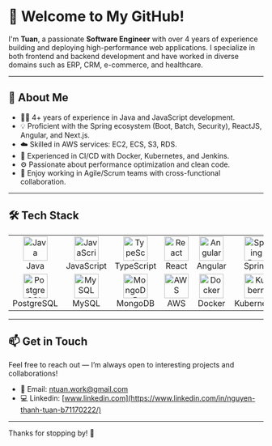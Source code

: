 # 👋 Welcome to My GitHub!

I'm **Tuan**, a passionate **Software Engineer** with over 4 years of experience building and deploying high-performance web applications. I specialize in both frontend and backend development and have worked in diverse domains such as ERP, CRM, e-commerce, and healthcare.

---

## 🚀 About Me

- 👨‍💻 4+ years of experience in Java and JavaScript development.
- 💡 Proficient with the Spring ecosystem (Boot, Batch, Security), ReactJS, Angular, and Next.js.
- ☁️ Skilled in AWS services: EC2, ECS, S3, RDS.
- 🔄 Experienced in CI/CD with Docker, Kubernetes, and Jenkins.
- ⚙️ Passionate about performance optimization and clean code.
- 🤝 Enjoy working in Agile/Scrum teams with cross-functional collaboration.

---

## 🛠 Tech Stack

<table>
<tr>
<td align="center" width="96">
  <img src="https://cdn.jsdelivr.net/gh/devicons/devicon/icons/java/java-original.svg" width="48" height="48" alt="Java" />
  <br>Java
</td>
<td align="center" width="96">
  <img src="https://cdn.jsdelivr.net/gh/devicons/devicon/icons/javascript/javascript-original.svg" width="48" height="48" alt="JavaScript" />
  <br>JavaScript
</td>
<td align="center" width="96">
  <img src="https://cdn.jsdelivr.net/gh/devicons/devicon/icons/typescript/typescript-original.svg" width="48" height="48" alt="TypeScript" />
  <br>TypeScript
</td>
<td align="center" width="96">
  <img src="https://cdn.jsdelivr.net/gh/devicons/devicon/icons/react/react-original.svg" width="48" height="48" alt="React" />
  <br>React
</td>
<td align="center" width="96">
  <img src="https://cdn.jsdelivr.net/gh/devicons/devicon/icons/angularjs/angularjs-original.svg" width="48" height="48" alt="Angular" />
  <br>Angular
</td>
<td align="center" width="96">
  <img src="https://cdn.jsdelivr.net/gh/devicons/devicon/icons/spring/spring-original.svg" width="48" height="48" alt="Spring Boot" />
  <br>Spring
</td>
<td align="center" width="96">
  <img src="https://cdn.jsdelivr.net/gh/devicons/devicon/icons/nestjs/nestjs-plain.svg" width="48" height="48" alt="NestJS" />
  <br>NestJS
</td>
</tr>
<tr>
<td align="center" width="96">
  <img src="https://cdn.jsdelivr.net/gh/devicons/devicon/icons/postgresql/postgresql-original.svg" width="48" height="48" alt="PostgreSQL" />
  <br>PostgreSQL
</td>
<td align="center" width="96">
  <img src="https://cdn.jsdelivr.net/gh/devicons/devicon/icons/mysql/mysql-original.svg" width="48" height="48" alt="MySQL" />
  <br>MySQL
</td>
<td align="center" width="96">
  <img src="https://cdn.jsdelivr.net/gh/devicons/devicon/icons/mongodb/mongodb-original.svg" width="48" height="48" alt="MongoDB" />
  <br>MongoDB
</td>
<td align="center" width="96">
  <img src="https://cdn.jsdelivr.net/gh/devicons/devicon/icons/amazonwebservices/amazonwebservices-original.svg" width="48" height="48" alt="AWS" />
  <br>AWS
</td>
<td align="center" width="96">
  <img src="https://cdn.jsdelivr.net/gh/devicons/devicon/icons/docker/docker-original.svg" width="48" height="48" alt="Docker" />
  <br>Docker
</td>
<td align="center" width="96">
  <img src="https://cdn.jsdelivr.net/gh/devicons/devicon/icons/kubernetes/kubernetes-plain.svg" width="48" height="48" alt="Kubernetes" />
  <br>Kubernetes
</td>
<td align="center" width="96">
  <img src="https://cdn.jsdelivr.net/gh/devicons/devicon/icons/jenkins/jenkins-original.svg" width="48" height="48" alt="Jenkins" />
  <br>Jenkins
</td>
</tr>
</table>

---

## 📫 Get in Touch

Feel free to reach out — I’m always open to interesting projects and collaborations!

- 📧 Email: [ntuan.work@gmail.com](mailto:ntuan.work@gmail.com)  
- 💻 Linkedin: [www.linkedin.com](https://www.linkedin.com/in/nguyen-thanh-tuan-b71170222/)

---

Thanks for stopping by! 🌟
